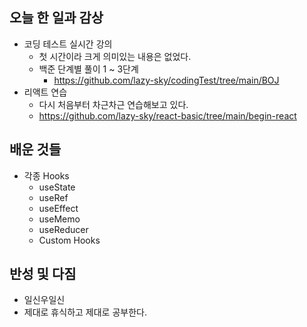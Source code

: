 ## 오늘 한 일과 감상
- 코딩 테스트 실시간 강의
  - 첫 시간이라 크게 의미있는 내용은 없었다. 
  - 백준 단계별 풀이 1 ~ 3단계
    - https://github.com/lazy-sky/codingTest/tree/main/BOJ  
- 리액트 연습
  - 다시 처음부터 차근차근 연습해보고 있다.
  - https://github.com/lazy-sky/react-basic/tree/main/begin-react

## 배운 것들

- 각종 Hooks
  - useState
  - useRef
  - useEffect
  - useMemo
  - useReducer
  - Custom Hooks

## 반성 및 다짐

- 일신우일신
- 제대로 휴식하고 제대로 공부한다.
